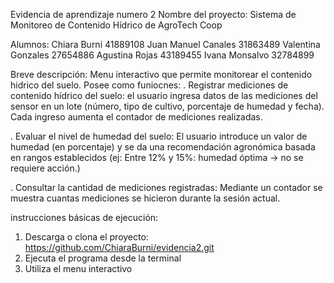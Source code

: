 Evidencia de aprendizaje numero 2
Nombre del proyecto: Sistema de Monitoreo de Contenido Hídrico de AgroTech Coop

Alumnos: 
Chiara Burni 41889108
Juan Manuel Canales 31863489
Valentina Gonzales 27654886
Agustina Rojas 43189455
Ivana Monsalvo 32784899


Breve descripción: Menu interactivo que permite monitorear el contenido hidrico del suelo. 
Posee como funiocnes: 
. Registrar mediciones de contenido hídrico del suelo: el usuario ingresa datos de las mediciones del sensor en un lote (número, tipo de cultivo, porcentaje de humedad y fecha). Cada ingreso aumenta el contador de mediciones realizadas.

. Evaluar el nivel de humedad del suelo: El usuario introduce un valor de humedad (en porcentaje) y se da una recomendación agronómica basada en rangos establecidos (ej: Entre 12% y 15%: humedad óptima → no se requiere acción.)

. Consultar la cantidad de mediciones registradas: Mediante un contador se muestra cuantas mediciones se hicieron durante la sesión actual.

instrucciones básicas de ejecución:
1. Descarga o clona el proyecto: https://github.com/ChiaraBurni/evidencia2.git
2. Ejecuta el programa desde la terminal
3. Utiliza el menu interactivo
